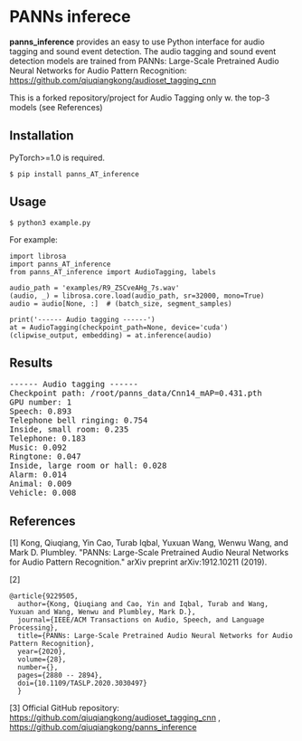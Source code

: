 # PANNs inferece

**panns_inference** provides an easy to use Python interface for audio tagging and sound event detection. The audio tagging and sound event detection models are trained from PANNs: Large-Scale Pretrained Audio Neural Networks for Audio Pattern Recognition: https://github.com/qiuqiangkong/audioset_tagging_cnn

This is a forked repository/project for Audio Tagging only w. the top-3 models (see References)

## Installation
PyTorch>=1.0 is required.
```
$ pip install panns_AT_inference
```

## Usage
```
$ python3 example.py
```

For example:

```
import librosa
import panns_AT_inference
from panns_AT_inference import AudioTagging, labels

audio_path = 'examples/R9_ZSCveAHg_7s.wav'
(audio, _) = librosa.core.load(audio_path, sr=32000, mono=True)
audio = audio[None, :]  # (batch_size, segment_samples)

print('------ Audio tagging ------')
at = AudioTagging(checkpoint_path=None, device='cuda')
(clipwise_output, embedding) = at.inference(audio)
```


## Results
<pre>
------ Audio tagging ------
Checkpoint path: /root/panns_data/Cnn14_mAP=0.431.pth
GPU number: 1
Speech: 0.893
Telephone bell ringing: 0.754
Inside, small room: 0.235
Telephone: 0.183
Music: 0.092
Ringtone: 0.047
Inside, large room or hall: 0.028
Alarm: 0.014
Animal: 0.009
Vehicle: 0.008
</pre>

## References
[1] Kong, Qiuqiang, Yin Cao, Turab Iqbal, Yuxuan Wang, Wenwu Wang, and Mark D. Plumbley. "PANNs: Large-Scale Pretrained Audio Neural Networks for Audio Pattern Recognition." arXiv preprint arXiv:1912.10211 (2019).

[2] 
```
@article{9229505,
  author={Kong, Qiuqiang and Cao, Yin and Iqbal, Turab and Wang, Yuxuan and Wang, Wenwu and Plumbley, Mark D.},
  journal={IEEE/ACM Transactions on Audio, Speech, and Language Processing}, 
  title={PANNs: Large-Scale Pretrained Audio Neural Networks for Audio Pattern Recognition}, 
  year={2020},
  volume={28},
  number={},
  pages={2880 -- 2894},
  doi={10.1109/TASLP.2020.3030497}
  }
```

[3] Official GitHub repository: https://github.com/qiuqiangkong/audioset_tagging_cnn , https://github.com/qiuqiangkong/panns_inference
